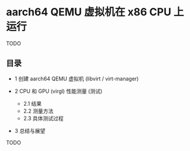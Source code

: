 # aarch64 QEMU 虚拟机在 x86 CPU 上运行

TODO


## 目录

+ 1 创建 aarch64 QEMU 虚拟机 (libvirt / virt-manager)

+ 2 CPU 和 GPU (virgl) 性能测量 (测试)

  - 2.1 结果
  - 2.2 测量方法
  - 2.3 具体测试过程

+ 3 总结与展望


TODO
